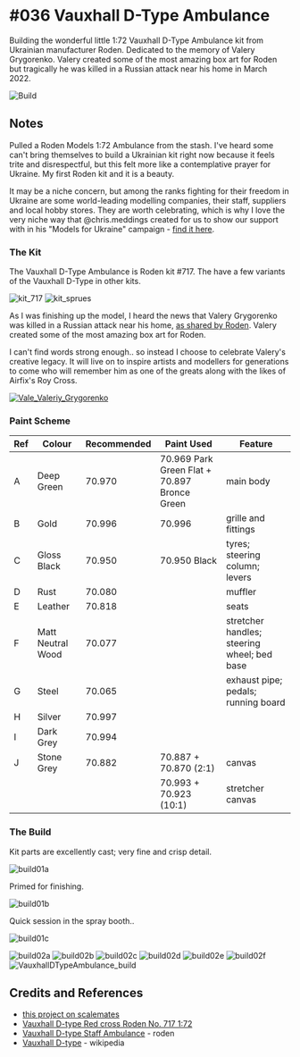 # #036 Vauxhall D-Type Ambulance

Building the wonderful little 1:72 Vauxhall D-Type Ambulance kit from Ukrainian manufacturer Roden.
Dedicated to the memory of Valery Grygorenko. Valery created some of the most amazing box art for Roden but tragically he was killed in a Russian attack near his home in March 2022.

![Build](./assets/VauxhallDTypeAmbulance_build.jpg?raw=true)

## Notes

Pulled a Roden Models 1:72 Ambulance from the stash. I've heard some can't bring themselves to build a Ukrainian kit right now because it feels trite and disrespectful, but this felt more like a contemplative prayer for Ukraine. My first Roden kit and it is a beauty.

It may be a niche concern, but among the ranks fighting for their freedom in Ukraine are some world-leading modelling companies, their staff, suppliers and local hobby stores. They are worth celebrating, which is why I love the very niche way that @chris.meddings created for us to show our support with in his "Models for Ukraine" campaign - [find it here](https://www.insidethearmour.com/product-page/models-for-ukraine-book).

### The Kit

The Vauxhall D-Type Ambulance is Roden kit #717. The have a few variants of the Vauxhall D-Type in other kits.

![kit_717](./assets/kit_717.jpg?raw=true)
![kit_sprues](./assets/kit_sprues.jpg?raw=true)

As I was finishing up the model, I heard the news that Valery Grygorenko was killed in a Russian attack near his home, [as shared by Roden](http://www.roden.eu/IMG/Valeriy_Grygorenko.JPG). Valery created some of the most amazing box art for Roden.

I can't find words strong enough.. so instead I choose to celebrate Valery's creative legacy. It will live on to inspire artists and modellers for generations to come who will remember him as one of the greats along with the likes of Airfix's Roy Cross.

[![Vale_Valeriy_Grygorenko](./assets/Vale_Valeriy_Grygorenko.jpg?raw=true)](http://www.roden.eu/IMG/Valeriy_Grygorenko.JPG)

### Paint Scheme

| Ref | Colour            | Recommended | Paint Used  | Feature       |
|-----|-------------------|-------------|-------------|---------------|
| A   | Deep Green        | 70.970      | 70.969 Park Green Flat + 70.897 Bronce Green             | main body              |
| B   | Gold              | 70.996      | 70.996            | grille and fittings              |
| C   | Gloss Black       | 70.950      | 70.950 Black      | tyres; steering column; levers               |
| D   | Rust              | 70.080      |             | muffler              |
| E   | Leather           | 70.818      |             | seats              |
| F   | Matt Neutral Wood | 70.077      |             | stretcher handles; steering wheel; bed base              |
| G   | Steel             | 70.065      |             | exhaust pipe; pedals; running board              |
| H   | Silver            | 70.997      |             |               |
| I   | Dark Grey         | 70.994      |             |               |
| J   | Stone Grey        | 70.882      | 70.887 + 70.870 (2:1)            | canvas              |
|     |                   |             | 70.993 + 70.923 (10:1)           | stretcher canvas              |

### The Build

Kit parts are excellently cast; very fine and crisp detail.

![build01a](./assets/build01a.jpg?raw=true)

Primed for finishing.

![build01b](./assets/build01b.jpg?raw=true)

Quick session in the spray booth..

![build01c](./assets/build01c.jpg?raw=true)

![build02a](./assets/build02a.jpg?raw=true)
![build02b](./assets/build02b.jpg?raw=true)
![build02c](./assets/build02c.jpg?raw=true)
![build02d](./assets/build02d.jpg?raw=true)
![build02e](./assets/build02e.jpg?raw=true)
![build02f](./assets/build02f.jpg?raw=true)
![VauxhallDTypeAmbulance_build](./assets/VauxhallDTypeAmbulance_build.jpg?raw=true)

## Credits and References

* [this project on scalemates](https://www.scalemates.com/profiles/mate.php?id=74137&p=projects&project=120359)
* [Vauxhall D-type Red cross Roden  No. 717 1:72](https://www.scalemates.com/kits/roden-717-vauxhall-d-type-red-cross--1048054)
* [Vauxhall D-type Staff Ambulance](http://www.roden.eu/HTML/717.html) - roden
* [Vauxhall D-type](https://en.wikipedia.org/wiki/Vauxhall_D-Type) - wikipedia
